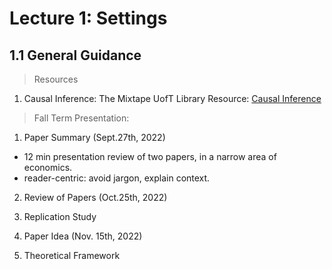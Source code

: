 # Lecture 1: Settings

## 1.1 General Guidance

> Resources

1. Causal Inference: The Mixtape
UofT Library Resource: [Causal Inference](https://www-degruyter-com.myaccess.library.utoronto.ca/document/doi/10.12987/9780300255881/html)

> Fall Term Presentation: 
1. Paper Summary (Sept.27th, 2022)
- 12 min presentation review of two papers, in a narrow area of economics. 
- reader-centric: avoid jargon, explain context. 

2. Review of Papers (Oct.25th, 2022)

3. Replication Study  

4. Paper Idea (Nov. 15th, 2022)

5. Theoretical Framework